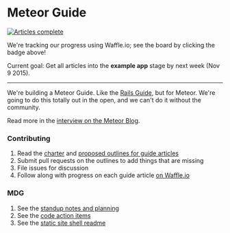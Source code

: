 # Meteor Guide

[![Articles complete](https://badge.waffle.io/meteor/guide.svg?label=ready&title=Articles%20Complete)](https://waffle.io/meteor/guide?label=article)

We're tracking our progress using Waffle.io; see the board by clicking the badge above!

Current goal: Get all articles into the **example app** stage by next week (Nov 9 2015).

---------

We're building a Meteor Guide. Like the [Rails Guide](http://guides.rubyonrails.org/), but for Meteor. We're going to do this totally out in the open, and we can't do it without the community.

Read more in the [interview on the Meteor Blog](http://info.meteor.com/blog/meteor-guide-interview).

### Contributing

1. Read the [charter](charter.md) and [proposed outlines for guide articles](outlines.md)
2. Submit pull requests on the outlines to add things that are missing
3. File issues for discussion
4. Follow along with progress on each guide article [on Waffle.io](https://waffle.io/meteor/guide?label=article)

### MDG

1. See the [standup notes and planning](meeting-notes.md)
2. See the [code action items](https://github.com/meteor/guide/labels/code)
3. See the [static site shell readme](site/README.md)
